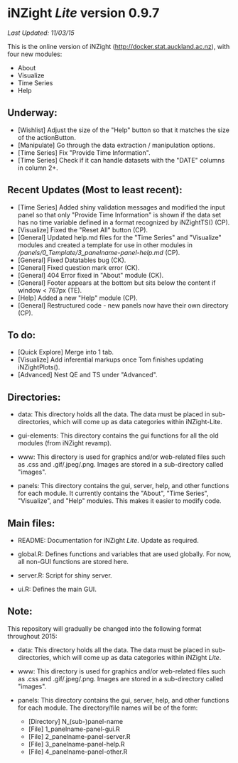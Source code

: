 iNZight *Lite* version 0.9.7
============================

*Last Updated: 11/03/15*

This is the online version of iNZight (http://docker.stat.auckland.ac.nz), with four new modules:

- About
- Visualize
- Time Series
- Help

Underway:
---------
- [Wishlist] Adjust the size of the "Help" button so that it matches the size of the actionButton.	
- [Manipulate] Go through the data extraction / manipulation options.
- [Time Series] Fix "Provide Time Information".
- [Time Series] Check if it can handle datasets with the "DATE" columns in column 2+.

Recent Updates (Most to least recent):
----------------------------------------
- [Time Series] Added shiny validation messages and modified the input panel so that only "Provide Time Information" is shown if the data set has no time variable defined in a format recognized by iNZightTS() (CP).
- [Visualize] Fixed the "Reset All" button (CP).
- [General] Updated help.md files for the "Time Series" and "Visualize" modules and created a template for use in other modules in */panels/0_Template/3_panelname-panel-help.md* (CP).
- [General] Fixed Datatables bug (CK).
- [General] Fixed question mark error (CK).
- [General] 404 Error fixed in "About" module (CK).
- [General] Footer appears at the bottom but sits below the content if window $<$ 767px (TE).
- [Help] Added a new "Help" module (CP).
- [General] Restructured code - new panels now have their own directory (CP).

To do:
------
- [Quick Explore] Merge into 1 tab.
- [Visualize]  Add inferential markups once Tom finishes updating iNZightPlots().
- [Advanced] Nest QE and TS under "Advanced".

Directories:
------------
- data:
This directory holds all the data. The data must be placed in sub-directories, which will come up as data categories within iNZight-Lite.

- gui-elements:
This directory contains the gui functions for all the old modules (from iNZight revamp). 

- www:
This directory is used for graphics and/or web-related files such as .css and .gif/.jpeg/.png. Images are stored in a sub-directory called "images".

- panels:
This directory contains the gui, server, help, and other functions for each module. It currently contains the "About", "Time Series", "Visualize", and "Help" modules. This makes it easier to modify code.

Main files:
-----------
- README:
Documentation for iNZight *Lite*. Update as required.

- global.R:
Defines functions and variables that are used globally. For now, all non-GUI functions are stored here.

- server.R:
Script for shiny server.

- ui.R:
Defines the main GUI.

Note:
-----
This repository will gradually be changed into the following format throughout 2015:

- data:
This directory holds all the data. The data must be placed in sub-directories, which will come up as data categories within iNZight *Lite*. 


- www:
This directory is used for graphics and/or web-related files such as .css and .gif/.jpeg/.png. Images are stored in a sub-directory called "images".

- panels:
This directory contains the gui, server, help, and other functions for each module. The directory/file names will be of the form:
  + [Directory] N_(sub-)panel-name
  + [File] 1_panelname-panel-gui.R
  + [File] 2_panelname-panel-server.R
  + [File] 3_panelname-panel-help.R
  + [File] 4_panelname-panel-other.R


